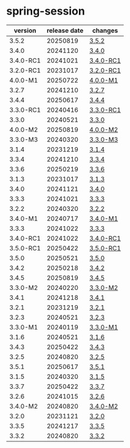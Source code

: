 # spring-session	


|version|release date|changes|
|---|---|---|
|3.5.2|20250819|[3.5.2](./3.5.2-20250819.md)|
|3.4.0|20241120|[3.4.0](./3.4.0-20241120.md)|
|3.4.0-RC1|20241021|[3.4.0-RC1](./3.4.0-RC1-20241021.md)|
|3.2.0-RC1|20231017|[3.2.0-RC1](./3.2.0-RC1-20231017.md)|
|4.0.0-M1|20250722|[4.0.0-M1](./4.0.0-M1-20250722.md)|
|3.2.7|20241210|[3.2.7](./3.2.7-20241210.md)|
|3.4.4|20250617|[3.4.4](./3.4.4-20250617.md)|
|3.3.0-RC1|20240416|[3.3.0-RC1](./3.3.0-RC1-20240416.md)|
|3.3.0|20240521|[3.3.0](./3.3.0-20240521.md)|
|4.0.0-M2|20250819|[4.0.0-M2](./4.0.0-M2-20250819.md)|
|3.3.0-M3|20240320|[3.3.0-M3](./3.3.0-M3-20240320.md)|
|3.1.4|20231219|[3.1.4](./3.1.4-20231219.md)|
|3.3.4|20241210|[3.3.4](./3.3.4-20241210.md)|
|3.3.6|20250219|[3.3.6](./3.3.6-20250219.md)|
|3.1.3|20231017|[3.1.3](./3.1.3-20231017.md)|
|3.4.0|20241121|[3.4.0](./3.4.0-20241121.md)|
|3.3.3|20241021|[3.3.3](./3.3.3-20241021.md)|
|3.2.2|20240320|[3.2.2](./3.2.2-20240320.md)|
|3.4.0-M1|20240717|[3.4.0-M1](./3.4.0-M1-20240717.md)|
|3.3.3|20241022|[3.3.3](./3.3.3-20241022.md)|
|3.4.0-RC1|20241022|[3.4.0-RC1](./3.4.0-RC1-20241022.md)|
|3.5.0-RC1|20250422|[3.5.0-RC1](./3.5.0-RC1-20250422.md)|
|3.5.0|20250521|[3.5.0](./3.5.0-20250521.md)|
|3.4.2|20250218|[3.4.2](./3.4.2-20250218.md)|
|3.4.5|20250819|[3.4.5](./3.4.5-20250819.md)|
|3.3.0-M2|20240220|[3.3.0-M2](./3.3.0-M2-20240220.md)|
|3.4.1|20241218|[3.4.1](./3.4.1-20241218.md)|
|3.2.1|20231219|[3.2.1](./3.2.1-20231219.md)|
|3.2.3|20240521|[3.2.3](./3.2.3-20240521.md)|
|3.3.0-M1|20240119|[3.3.0-M1](./3.3.0-M1-20240119.md)|
|3.1.6|20240521|[3.1.6](./3.1.6-20240521.md)|
|3.4.3|20250422|[3.4.3](./3.4.3-20250422.md)|
|3.2.5|20240820|[3.2.5](./3.2.5-20240820.md)|
|3.5.1|20250617|[3.5.1](./3.5.1-20250617.md)|
|3.1.5|20240320|[3.1.5](./3.1.5-20240320.md)|
|3.3.7|20250422|[3.3.7](./3.3.7-20250422.md)|
|3.2.6|20241015|[3.2.6](./3.2.6-20241015.md)|
|3.4.0-M2|20240820|[3.4.0-M2](./3.4.0-M2-20240820.md)|
|3.2.0|20231121|[3.2.0](./3.2.0-20231121.md)|
|3.3.5|20241217|[3.3.5](./3.3.5-20241217.md)|
|3.3.2|20240820|[3.3.2](./3.3.2-20240820.md)|
